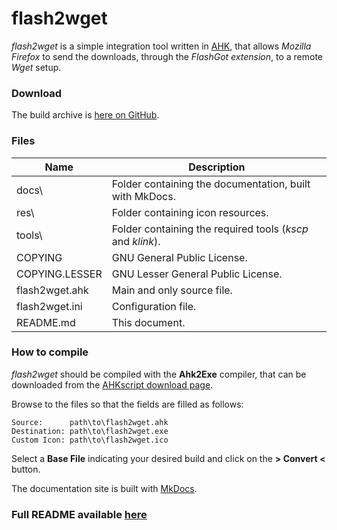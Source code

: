 # flash2wget

*flash2wget* is a simple integration tool written in [AHK](http://ahkscript.org/), that allows *Mozilla Firefox* to send the downloads, through the *FlashGot extension*, to a remote *Wget* setup.

### Download

The build archive is [here on GitHub](https://github.com/cyruz-git/flash2wget/releases).

### Files

Name | Description
-----|------------
docs\ | Folder containing the documentation, built with MkDocs.
res\ | Folder containing icon resources.
tools\ | Folder containing the required tools (*kscp* and *klink*).
COPYING | GNU General Public License.
COPYING.LESSER | GNU Lesser General Public License.
flash2wget.ahk | Main and only source file.
flash2wget.ini | Configuration file.
README.md | This document.

### How to compile

*flash2wget* should be compiled with the **Ahk2Exe** compiler, that can be downloaded from the [AHKscript download page](http://ahkscript.org/download/).

Browse to the files so that the fields are filled as follows:

    Source:      path\to\flash2wget.ahk
    Destination: path\to\flash2wget.exe
    Custom Icon: path\to\flash2wget.ico

Select a **Base File** indicating your desired build and click on the **> Convert <** button.

The documentation site is built with [MkDocs](http://www.mkdocs.org/).

### Full README available [here](docs/docs/index.md)
